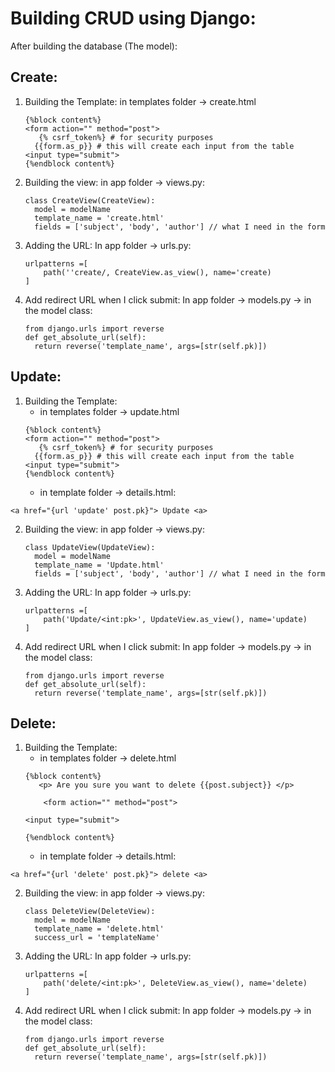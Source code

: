 # Building CRUD using Django:

After building the database (The model):

## Create:
1. Building the Template:
   in templates folder -> create.html
   ```
   {%block content%}
   <form action="" method="post">
      {% csrf_token%} # for security purposes
     {{form.as_p}} # this will create each input from the table
   <input type="submit">
   {%endblock content%}
   ```
2. Building the view:
   in app folder -> views.py:
   ```
   class CreateView(CreateView):
     model = modelName
     template_name = 'create.html'
     fields = ['subject', 'body', 'author'] // what I need in the form
   ```

3. Adding the URL:
   In app folder -> urls.py:
    ```
    urlpatterns =[
        path(''create/, CreateView.as_view(), name='create)
    ]
    ```

4. Add redirect URL when I click submit:
   In app folder -> models.py -> in the model class:
   ```
   from django.urls import reverse
   def get_absolute_url(self):
     return reverse('template_name', args=[str(self.pk)])
   ```

## Update:
1. Building the Template:
   * in templates folder -> update.html
   ```
   {%block content%}
   <form action="" method="post">
      {% csrf_token%} # for security purposes
     {{form.as_p}} # this will create each input from the table
   <input type="submit">
   {%endblock content%}
   ```
   * in template folder -> details.html:
  ```
  <a href="{url 'update' post.pk}"> Update <a>
  ```
2. Building the view:
   in app folder -> views.py:
   ```
   class UpdateView(UpdateView):
     model = modelName
     template_name = 'Update.html'
     fields = ['subject', 'body', 'author'] // what I need in the form
   ```

3. Adding the URL:
   In app folder -> urls.py:
    ```
    urlpatterns =[
        path('Update/<int:pk>', UpdateView.as_view(), name='update)
    ]
    ```

4. Add redirect URL when I click submit:
   In app folder -> models.py -> in the model class:
   ```
   from django.urls import reverse
   def get_absolute_url(self):
     return reverse('template_name', args=[str(self.pk)])
   ```

## Delete:
1. Building the Template:
   * in templates folder -> delete.html
   ```
   {%block content%}
      <p> Are you sure you want to delete {{post.subject}} </p>

       <form action="" method="post">

   <input type="submit">

   {%endblock content%}
   ```
   * in template folder -> details.html:
  ```
  <a href="{url 'delete' post.pk}"> delete <a>
  ```
2. Building the view:
   in app folder -> views.py:
   ```
   class DeleteView(DeleteView):
     model = modelName
     template_name = 'delete.html'
     success_url = 'templateName'

   ```

3. Adding the URL:
   In app folder -> urls.py:
    ```
    urlpatterns =[
        path('delete/<int:pk>', DeleteView.as_view(), name='delete)
    ]
    ```

4. Add redirect URL when I click submit:
   In app folder -> models.py -> in the model class:
   ```
   from django.urls import reverse
   def get_absolute_url(self):
     return reverse('template_name', args=[str(self.pk)])
   ```